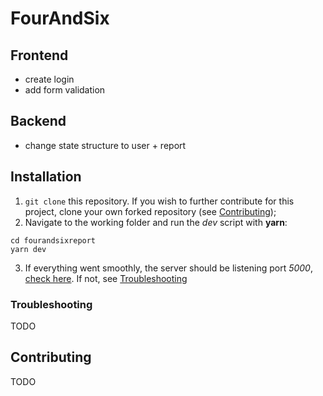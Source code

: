 # FourAndSix

## Frontend

- create login
- add form validation

## Backend

- change state structure to user + report

## Installation

1. `git clone` this repository. If you wish to further contribute for this project, clone your own forked repository (see [Contributing](#contributing));
2. Navigate to the working folder and run the *dev* script with **yarn**:
```console
cd fourandsixreport
yarn dev
```
3. If everything went smoothly, the server should be listening port *5000*, [check here](http://localhost:5000). If not, see [Troubleshooting](#troubleshooting)

### Troubleshooting
TODO

## Contributing
TODO